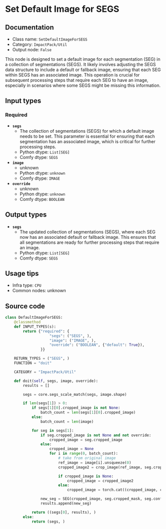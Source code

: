 # Set Default Image for SEGS
## Documentation
- Class name: `SetDefaultImageForSEGS`
- Category: `ImpactPack/Util`
- Output node: `False`

This node is designed to set a default image for each segmentation (SEG) in a collection of segmentations (SEGS). It likely involves adjusting the SEGS data structure to include a default or fallback image, ensuring that each SEG within SEGS has an associated image. This operation is crucial for subsequent processing steps that require each SEG to have an image, especially in scenarios where some SEGS might be missing this information.
## Input types
### Required
- **`segs`**
    - The collection of segmentations (SEGS) for which a default image needs to be set. This parameter is essential for ensuring that each segmentation has an associated image, which is critical for further processing steps.
    - Python dtype: `List[SEG]`
    - Comfy dtype: `SEGS`
- **`image`**
    - unknown
    - Python dtype: `unknown`
    - Comfy dtype: `IMAGE`
- **`override`**
    - unknown
    - Python dtype: `unknown`
    - Comfy dtype: `BOOLEAN`
## Output types
- **`segs`**
    - The updated collection of segmentations (SEGS), where each SEG now has an associated default or fallback image. This ensures that all segmentations are ready for further processing steps that require an image.
    - Python dtype: `List[SEG]`
    - Comfy dtype: `SEGS`
## Usage tips
- Infra type: `CPU`
- Common nodes: unknown


## Source code
```python
class DefaultImageForSEGS:
    @classmethod
    def INPUT_TYPES(s):
        return {"required": {
                    "segs": ("SEGS", ),
                    "image": ("IMAGE", ),
                    "override": ("BOOLEAN", {"default": True}),
                }}

    RETURN_TYPES = ("SEGS", )
    FUNCTION = "doit"

    CATEGORY = "ImpactPack/Util"

    def doit(self, segs, image, override):
        results = []

        segs = core.segs_scale_match(segs, image.shape)

        if len(segs[1]) > 0:
            if segs[1][0].cropped_image is not None:
                batch_count = len(segs[1][0].cropped_image)
            else:
                batch_count = len(image)

            for seg in segs[1]:
                if seg.cropped_image is not None and not override:
                    cropped_image = seg.cropped_image
                else:
                    cropped_image = None
                    for i in range(0, batch_count):
                        # take from original image
                        ref_image = image[i].unsqueeze(0)
                        cropped_image2 = crop_image(ref_image, seg.crop_region)

                        if cropped_image is None:
                            cropped_image = cropped_image2
                        else:
                            cropped_image = torch.cat((cropped_image, cropped_image2), dim=0)

                new_seg = SEG(cropped_image, seg.cropped_mask, seg.confidence, seg.crop_region, seg.bbox, seg.label, seg.control_net_wrapper)
                results.append(new_seg)

            return ((segs[0], results), )
        else:
            return (segs, )

```

